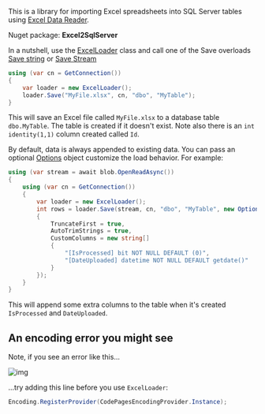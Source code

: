 This is a library for importing Excel spreadsheets into SQL Server tables using [Excel Data Reader](https://github.com/ExcelDataReader/ExcelDataReader).

Nuget package: **Excel2SqlServer**

In a nutshell, use the [ExcelLoader](https://github.com/adamosoftware/Excel2SqlServer.Library/blob/master/Excel2SqlServer.Library/ExcelLoader.cs) class and call one of the Save overloads [Save string](https://github.com/adamosoftware/Excel2SqlServer.Library/blob/master/Excel2SqlServer.Library/ExcelLoader.cs#L67) or [Save Stream](https://github.com/adamosoftware/Excel2SqlServer.Library/blob/master/Excel2SqlServer.Library/ExcelLoader.cs#L73)

```csharp
using (var cn = GetConnection())
{
    var loader = new ExcelLoader();
    loader.Save("MyFile.xlsx", cn, "dbo", "MyTable");
}
```
This will save an Excel file called `MyFile.xlsx` to a database table `dbo.MyTable`. The table is created if it doesn't exist. Note also there is an `int identity(1,1)` column created called `Id`.

By default, data is always appended to existing data. You can pass an optional [Options](https://github.com/adamosoftware/Excel2SqlServer.Library/blob/master/Excel2SqlServer.Library/Options.cs) object customize the load behavior. For example:
```csharp
using (var stream = await blob.OpenReadAsync())
{
    using (var cn = GetConnection())
    {
        var loader = new ExcelLoader();
        int rows = loader.Save(stream, cn, "dbo", "MyTable", new Options() 
        {
            TruncateFirst = true,
            AutoTrimStrings = true,
            CustomColumns = new string[]
            {
                "[IsProcessed] bit NOT NULL DEFAULT (0)",
                "[DateUploaded] datetime NOT NULL DEFAULT getdate()"
            }
        });
    }
}
```
This will append some extra columns to the table when it's created `IsProcessed` and `DateUploaded`.

## An encoding error you might see

Note, if you see an error like this...

![img](https://adamosoftware.blob.core.windows.net:443/images/encoding-error.png)

...try adding this line before you use `ExcelLoader`:


```csharp
Encoding.RegisterProvider(CodePagesEncodingProvider.Instance);
```

